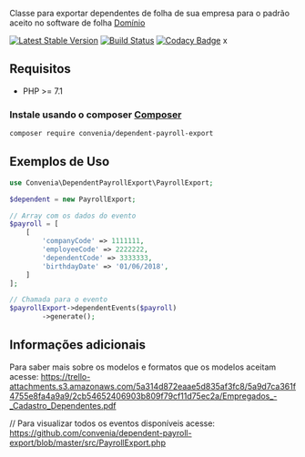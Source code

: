 Classe para exportar dependentes de folha de sua empresa para o padrão aceito no software de folha [Domínio](http://www.dominiosistemas.com.br/)

[![Latest Stable Version](https://poser.pugx.org/convenia/dependent-payroll-export/v/stable)](https://packagist.org/packages/convenia/dependent-payroll-export)
[![Build Status](https://travis-ci.org/convenia/dependent-payroll-export.svg?branch=master)](https://travis-ci.org/convenia/dependent-payroll-export)
[![Codacy Badge](https://api.codacy.com/project/badge/Grade/c7d43bcb24294fb29151142651eaf1ee)](https://www.codacy.com/app/Convenia/dependent-payroll-export?utm_source=github.com&amp;utm_medium=referral&amp;utm_content=convenia/dominio-payroll-export&amp;utm_campaign=Badge_Grade)
x
## Requisitos

* PHP >= 7.1

### Instale usando o composer [Composer](http://getcomposer.org/)

```bash
composer require convenia/dependent-payroll-export
```

## Exemplos de Uso

```php
use Convenia\DependentPayrollExport\PayrollExport;

$dependent = new PayrollExport;

// Array com os dados do evento
$payroll = [
    [
        'companyCode' => 1111111,
        'employeeCode' => 2222222,
        'dependentCode' => 3333333,
        'birthdayDate' => '01/06/2018',
    ]
];

// Chamada para o evento
$payrollExport->dependentEvents($payroll)
        ->generate();
```

## Informações adicionais
Para saber mais sobre os modelos e formatos que os modelos aceitam acesse: https://trello-attachments.s3.amazonaws.com/5a314d872eaae5d835af3fc8/5a9d7ca361f4755e8fa4a9a9/2cb54652406903b809f79cf11d75ec2a/Empregados_-_Cadastro_Dependentes.pdf

// Para visualizar todos os eventos disponíveis acesse: https://github.com/convenia/dependent-payroll-export/blob/master/src/PayrollExport.php
